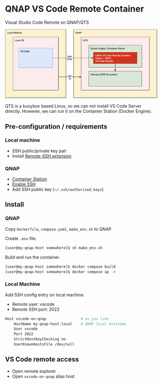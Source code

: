 # QNAP VS Code Remote Container

Visual Studio Code Remote on QNAP/QTS

![Overview](images/overview.png)

QTS is a busybox based Linux, so we can not install VS Code Server directly. However, we can run it on the Container Station (Docker Engine).

## Pre-configuration / requirements

### Local machine

- SSH public/private key pair
- Install [Remote-SSH extension](https://code.visualstudio.com/docs/remote/ssh)

### QNAP

- [Container Station](https://www.qnap.com/en-us/how-to/faq/article/frequently-asked-questions-about-container-station)
- [Enable SSH](https://www.qnap.com/en-us/how-to/faq/article/how-do-i-access-my-qnap-nas-using-ssh)
- Add SSH public key (`~/.ssh/authorized_keys`)

## Install

### QNAP

Copy `Dockerfile`, `compose.yaml`, `make_env.sh` to QNAP.

Create `.env` file.

```sh
[user@my-qnap-host somewhere]$ sh make_env.sh
```

Build and run the container.

```sh
[user@my-qnap-host somewhere]$ docker compose build
[user@my-qnap-host somewhere]$ docker compose up -d
```

### Local Machine

Add SSH config entry on local machine.

- Remote user: vscode
- Remote SSH port: 2022

```sh
Host vscode-on-qnap                # as you like
    HostName my-qnap-host.local    # QNAP local hostname
    User vscode
    Port 2022
    StrictHostKeyChecking no
    UserKnownHostsFile /dev/null
```

## VS Code remote access

- Open remote explorer
- Open `vscode-on-qnap` alias host
